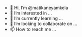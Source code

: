 - 👋 Hi, I’m @matikaneyamkela
- 👀 I’m interested in ...
- 🌱 I’m currently learning ...
- 💞️ I’m looking to collaborate on ...
- 📫 How to reach me ...

<!---
matikaneyamkela/matikaneyamkela is a ✨ special ✨ repository because its `README.md` (this file) appears on your GitHub profile.
You can click the Preview link to take a look at your changes.
--->
